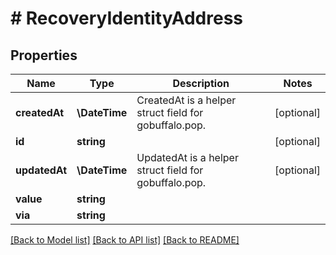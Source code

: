 # # RecoveryIdentityAddress

## Properties

Name | Type | Description | Notes
------------ | ------------- | ------------- | -------------
**createdAt** | **\DateTime** | CreatedAt is a helper struct field for gobuffalo.pop. | [optional]
**id** | **string** |  | [optional]
**updatedAt** | **\DateTime** | UpdatedAt is a helper struct field for gobuffalo.pop. | [optional]
**value** | **string** |  |
**via** | **string** |  |

[[Back to Model list]](../../README.md#models) [[Back to API list]](../../README.md#endpoints) [[Back to README]](../../README.md)

